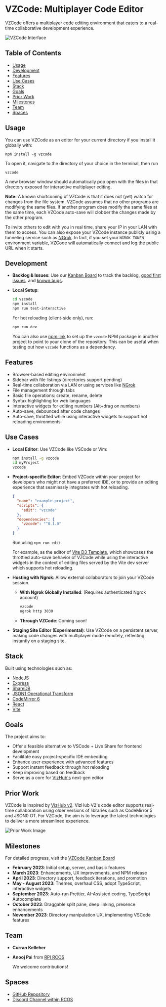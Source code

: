 # VZCode: Multiplayer Code Editor

VZCode offers a multiplayer code editing environment that caters to a real-time collaborative development experience.

![VZCode Interface](https://github.com/vizhub-core/vzcode/assets/68416/9ad56113-2992-49ff-b050-f5622fa5944c)

## Table of Contents

- [Usage](#usage)
- [Development](#development)
- [Features](#features)
- [Use Cases](#use-cases)
- [Stack](#stack)
- [Goals](#goals)
- [Prior Work](#prior-work)
- [Milestones](#milestones)
- [Team](#team)
- [Spaces](#spaces)

## Usage

You can use VZCode as an editor for your current directory if you install it globally with:

```
npm install -g vzcode
```

To open it, navigate to the directory of your choice in the terminal, then run

```
vzcode
```

A new browser window should automatically pop open with the files in that directory exposed for interactive multiplayer editing.

**Note:** A known shortcoming of VZCode is that it does not (yet) watch for changes from the file system. VZCode assumes that no other programs are modifying the same files. If another program does modify the same files at the same time, each VZCode auto-save will clobber the changes made by the other program.

To invite others to edit with you in real time, share your IP in your LAN with them to access. You can also expose your VZCode instance publicly using a tunneling service such as [NGrok](https://ngrok.com/). In fact, if you set your `NGROK_TOKEN` environment variable, VZCode will automatically connect and log the public URL when it starts.

## Development

- **Backlog & Issues**: Use our [Kanban Board](https://github.com/orgs/vizhub-core/projects/2/views/1) to track the backlog, [good first issues](https://github.com/orgs/vizhub-core/projects/2/views/1?filterQuery=label%3A%22good+first+issue%22), and [known bugs](https://github.com/orgs/vizhub-core/projects/2/views/1?filterQuery=label%3Abug).

- **Local Setup**:

  ```bash
  cd vzcode
  npm install
  npm run test-interactive
  ```

  For hot reloading (client-side only), run:

  ```bash
  npm run dev
  ```

  You can also use [npm link](https://docs.npmjs.com/cli/v8/commands/npm-link) to set up the `vzcode` NPM package in another project to point to your clone of the repository. This can be useful when testing out how `vzcode` functions as a dependency.

## Features

- Browser-based editing environment
- Sidebar with file listings (directories support pending)
- Real-time collaboration via LAN or using services like [NGrok](https://ngrok.com/)
- File management through tabs
- Basic file operations: create, rename, delete
- Syntax highlighting for web languages
- Interactive widgets for editing numbers (Alt+drag on numbers)
- Auto-save, debounced after code changes
- Auto-save, throttled while using interactive widgets to support hot reloading environments

## Use Cases

- **Local Editor**:
  Use VZCode like VSCode or Vim:

  ```bash
  npm install -g vzcode
  cd myProject
  vzcode
  ```

- **Project-specific Editor**:
  Embed VZCode within your project for developers who might not have a preferred IDE, or to provide an editing experience that seamlessly integrates with hot reloading.

  ```json
  {
    "name": "example-project",
    "scripts": {
      "edit": "vzcode"
    },
    "dependencies": {
      "vzcode": "^0.1.0"
    }
  }
  ```

  Run using `npm run edit`.

  For example, as the editor of [Vite D3 Template](https://github.com/curran/vite-d3-template), which showcases the throttled auto-save behavior of VZCode while using the interactive widgets in the context of editing files served by the Vite dev server which supports hot reloading.

- **Hosting with Ngrok**: Allow external collaborators to join your VZCode session.

  - **With Ngrok Globally Installed**: (Requires authenticated Ngrok account)

    ```bash
    vzcode
    ngrok http 3030
    ```

  - **Through VZCode**: Coming soon!

- **Staging Site Editor (Experimental)**:
  Use VZCode on a persistent server, making code changes with multiplayer mode remotely, reflecting instantly on a staging site.

## Stack

Built using technologies such as:

- [NodeJS](https://nodejs.org/en/)
- [Express](https://expressjs.com/)
- [ShareDB](https://github.com/share/sharedb)
- [JSON1 Operational Transform](https://github.com/ottypes/json1)
- [CodeMirror 6](https://codemirror.net/)
- [React](https://reactjs.org/)
- [Vite](https://vitejs.dev/)

## Goals

The project aims to:

- Offer a feasible alternative to VSCode + Live Share for frontend development
- Facilitate easy project-specific IDE embedding
- Enhance user experience with advanced features
- Support instant feedback through hot reloading
- Keep improving based on feedback
- Serve as a core for [VizHub's](https://vizhub.com/) next-gen editor

## Prior Work

VZCode is inspired by [VizHub v2](https://github.com/vizhub-core/vizhub/). VizHub V2's code editor supports real-time collaboration using older versions of libraries such as CodeMirror 5 and JSON0 OT. For VZCode, the aim is to leverage the latest technologies to deliver a more streamlined experience.

![Prior Work Image](https://user-images.githubusercontent.com/68416/213894278-51c7c9a9-dc11-42bc-ba10-c23109c473cd.png)

## Milestones

For detailed progress, visit the [VZCode Kanban Board](https://github.com/orgs/vizhub-core/projects/2/views/1)

- **February 2023**: Initial setup, server, and basic features
- **March 2023**: Enhancements, UX improvements, and NPM release
- **April 2023**: Directory support, feedback iterations, and promotion
- **May - August 2023**: Themes, overhaul CSS, adopt TypeScript, interactive widgets
- **September 2023**: Auto-run Prettier, AI-Assisted coding, TypeScript Autocomplete
- **October 2023**: Draggable split pane, deep linking, presence enhancements
- **November 2023**: Directory manipulation UX, implementing VSCode features

## Team

- **Curran Kelleher**
- **Anooj Pai** from [RPI RCOS](https://rcos.io/)

  We welcome contributions!

## Spaces

- [GitHub Repository](https://github.com/vizhub-core/vzcode)
- [Discord Channel within RCOS](https://discord.com/channels/738593165438746634/1066068656045441044)
